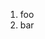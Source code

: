 ﻿<properties
	pageTitle="Sass"
	description="Short description of the page"
	slug="sass"
	keywords="css, intellisense, stylesheets"
/>

1. foo
2. bar